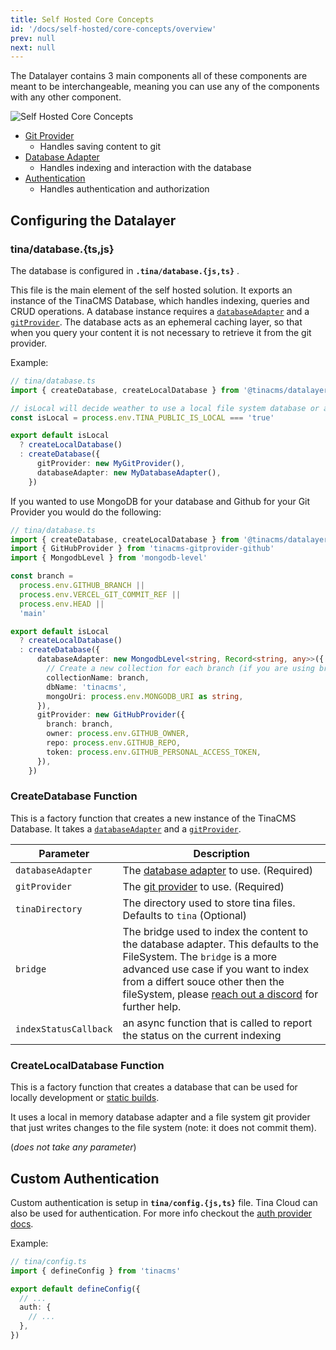 ```yaml
---
title: Self Hosted Core Concepts
id: '/docs/self-hosted/core-concepts/overview'
prev: null
next: null
---
```


The Datalayer contains 3 main components all of these components are meant to be interchangeable, meaning you can use any of the components with any other component.

![Self Hosted Core Concepts](/Datalayer.svg)

- [Git Provider](/docs/self-hosted/git-provider/overview)
  - Handles saving content to git
- [Database Adapter](/docs/self-hosted/database-adapter/overview)
  - Handles indexing and interaction with the database
- [Authentication](/docs/self-hosted/authentication/overview)
  - Handles authentication and authorization

## Configuring the Datalayer

### tina/database.{ts,js}

The database is configured in **`.tina/database.{js,ts}`** .

This file is the main element of the self hosted solution. It exports an instance of the TinaCMS Database, which handles indexing, queries and CRUD operations. A database instance requires a [`databaseAdapter`](/docs/self-hosted/database-adapter/overview/) and a [`gitProvider`](/docs/self-hosted/git-provider/overview/). The database acts as an ephemeral caching layer, so that when you query your content it is not necessary to retrieve it from the git provider.

Example:

```ts
// tina/database.ts
import { createDatabase, createLocalDatabase } from '@tinacms/datalayer'

// isLocal will decide weather to use a local file system database or a remote database
const isLocal = process.env.TINA_PUBLIC_IS_LOCAL === 'true'

export default isLocal
  ? createLocalDatabase()
  : createDatabase({
      gitProvider: new MyGitProvider(),
      databaseAdapter: new MyDatabaseAdapter(),
    })
```

If you wanted to use MongoDB for your database and Github for your Git Provider you would do the following:

```ts
// tina/database.ts
import { createDatabase, createLocalDatabase } from '@tinacms/datalayer'
import { GitHubProvider } from 'tinacms-gitprovider-github'
import { MongodbLevel } from 'mongodb-level'

const branch =
  process.env.GITHUB_BRANCH ||
  process.env.VERCEL_GIT_COMMIT_REF ||
  process.env.HEAD ||
  'main'

export default isLocal
  ? createLocalDatabase()
  : createDatabase({
      databaseAdapter: new MongodbLevel<string, Record<string, any>>({
        // Create a new collection for each branch (if you are using branches). If you are not using branches you can pass a static collection nam. ie: "tinacms"
        collectionName: branch,
        dbName: 'tinacms',
        mongoUri: process.env.MONGODB_URI as string,
      }),
      gitProvider: new GitHubProvider({
        branch: branch,
        owner: process.env.GITHUB_OWNER,
        repo: process.env.GITHUB_REPO,
        token: process.env.GITHUB_PERSONAL_ACCESS_TOKEN,
      }),
    })
```

### CreateDatabase Function

This is a factory function that creates a new instance of the TinaCMS Database. It takes a [`databaseAdapter`](/docs/self-hosted/database-adapter/overview/) and a [`gitProvider`](/docs/self-hosted/git-provider/overview/).

| Parameter             | Description                                                                                                                                                                                                                                                                                |
| --------------------- | ------------------------------------------------------------------------------------------------------------------------------------------------------------------------------------------------------------------------------------------------------------------------------------------ |
| `databaseAdapter`     | The [database adapter](/docs/self-hosted/database-adapter/overview) to use. (Required)                                                                                                                                                                                                     |
| `gitProvider`         | The [git provider](/docs/self-hosted/git-provider/overview) to use. (Required)                                                                                                                                                                                                             |
| `tinaDirectory`       | The directory used to store tina files. Defaults to `tina` (Optional)                                                                                                                                                                                                                      |
| `bridge`              | The bridge used to index the content to the database adapter. This defaults to the FileSystem. The `bridge` is a more advanced use case if you want to index from a differt souce other then the fileSystem, please [reach out a discord](https://discord.gg/zumN63Ybpf) for further help. |
| `indexStatusCallback` | an async function that is called to report the status on the current indexing                                                                                                                                                                                                              |

### CreateLocalDatabase Function

This is a factory function that creates a database that can be used for locally development or [static builds](/docs/cli-overview/#examples).

It uses a local in memory database adapter and a file system git provider that just writes changes to the file system (note: it does not commit them).

(_does not take any parameter_)

## Custom Authentication

Custom authentication is setup in **`tina/config.{js,ts}`** file. Tina Cloud can also be used for authentication. For more info checkout the [auth provider docs](/docs/self-hosted/authentication-provider/overview/).

Example:

```ts
// tina/config.ts
import { defineConfig } from 'tinacms'

export default defineConfig({
  // ...
  auth: {
    // ...
  },
})
```
